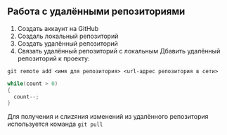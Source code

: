 ## **Работа с удалёнными репозиториями**
1. Создать аккаунт на GitHub
2. Создаль локальный репозиторий
3. Создать удалённый репозиторий
4. Связать удалённый репозиторий с локальным
Дбавить удалённый репозиторий к проекту:
```
git remote add <имя для репозитория> <url-адрес репозитория в сети>
```
```C#
while(count > 0)
{
  count--;
}
```
Для получения и слиzяния изменений из удалённого репозитория используется команда `git pull`